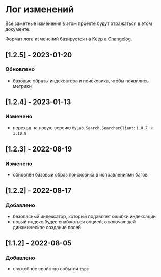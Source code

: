# Лог изменений

Все заметные изменения в этом проекте будут отражаться в этом документе.

Формат лога изменений базируется на [Keep a Changelog](https://keepachangelog.com/en/1.0.0/).

## [1.2.5] - 2023-01-20

### Обновлено

* базовые образы индексатора и поисковика, чтобы появились метрики

## [1.2.4] - 2023-01-13

### Изменено

* переход на новую версию `MyLab.Search.SearcherClient`: `1.8.7` -> `1.10.8` 

## [1.2.3] - 2022-08-19

### Изменено

* обновлён базовый образ поисковика в исправлениями багов 

## [1.2.2] - 2022-08-17

### Добавлено

* безопасный индексатор, который подавляет ошибки индексации
* новый индекс будес снабжаться опцией, отключающей динамическое создание полей

## [1.1.2] - 2022-08-05

### Добавлено

* служебное свойство события `type`